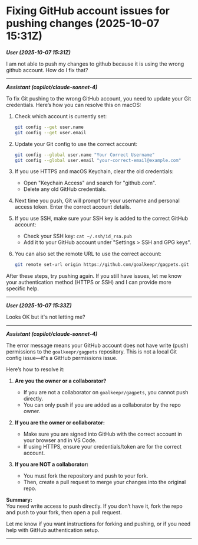 <!-- Generated by SpecStory -->

<!-- vscode Session f2b7a27a-91a7-4830-99f1-748271900461 (2025-10-07 15:31Z) -->

# Fixing GitHub account issues for pushing changes (2025-10-07 15:31Z)

_**User (2025-10-07 15:31Z)**_

I am not able to push my changes to github because it is using the wrong github account. How do I fix that?

---

_**Assistant (copilot/claude-sonnet-4)**_

To fix Git pushing to the wrong GitHub account, you need to update your Git credentials. Here’s how you can resolve this on macOS:

1. Check which account is currently set:
   ```zsh
   git config --get user.name
   git config --get user.email
   ```

2. Update your Git config to use the correct account:
   ```zsh
   git config --global user.name "Your Correct Username"
   git config --global user.email "your-correct-email@example.com"
   ```

3. If you use HTTPS and macOS Keychain, clear the old credentials:
   - Open "Keychain Access" and search for "github.com".
   - Delete any old GitHub credentials.

4. Next time you push, Git will prompt for your username and personal access token. Enter the correct account details.

5. If you use SSH, make sure your SSH key is added to the correct GitHub account:
   - Check your SSH key: `cat ~/.ssh/id_rsa.pub`
   - Add it to your GitHub account under "Settings > SSH and GPG keys".

6. You can also set the remote URL to use the correct account:
   ```zsh
   git remote set-url origin https://github.com/goalkeepr/gagpets.git
   ```

After these steps, try pushing again. If you still have issues, let me know your authentication method (HTTPS or SSH) and I can provide more specific help.

---

_**User (2025-10-07 15:33Z)**_

Looks OK but it's not letting me?

---

_**Assistant (copilot/claude-sonnet-4)**_

The error message means your GitHub account does not have write (push) permissions to the `goalkeepr/gagpets` repository. This is not a local Git config issue—it's a GitHub permissions issue.

Here’s how to resolve it:

1. **Are you the owner or a collaborator?**
   - If you are not a collaborator on `goalkeepr/gagpets`, you cannot push directly.
   - You can only push if you are added as a collaborator by the repo owner.

2. **If you are the owner or collaborator:**
   - Make sure you are signed into GitHub with the correct account in your browser and in VS Code.
   - If using HTTPS, ensure your credentials/token are for the correct account.

3. **If you are NOT a collaborator:**
   - You must fork the repository and push to your fork.
   - Then, create a pull request to merge your changes into the original repo.

**Summary:**  
You need write access to push directly. If you don’t have it, fork the repo and push to your fork, then open a pull request.

Let me know if you want instructions for forking and pushing, or if you need help with GitHub authentication setup.

---

